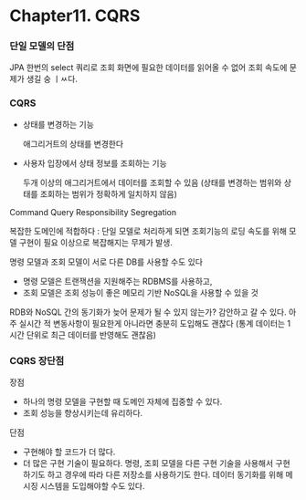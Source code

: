 # Chapter11. CQRS

### 단일 모델의 단점

JPA 한번의 select 쿼리로 조회 화면에 필요한 데이터를 읽어올 수 없어 조회 속도에 문제가 생길 숭 ㅣㅆ다.



### CQRS

- 상태를 변경하는 기능

  애그리거트의 상태를 변경한다

- 사용자 입장에서 상태 정보를 조회하는 기능

  두개 이상의 애그리거트에서 데이터를 조회할 수 있음 (상태를 변경하는 범위와 상태를 조회하는 범위가 정확하게 일치하지 않음)

Command Query Responsibility Segregation

복잡한 도메인에 적합하다 : 단일 모델로 처리하게 되면 조회기능의 로딩 속도를 위해 모델 구현이 필요 이상으로 복잡해지는 무제가 발생.

명령 모델과 조회 모델이 서로 다른 DB를 사용할 수도 있다

- 명령 모델은 트랜잭션을 지원해주는 RDBMS를 사용하고,
- 조회 모델은 조회 성능이 좋은 메모리 기반 NoSQL을 사용할 수 있을 것

RDB와 NoSQL 간의 동기화가 늦어 문제가 될 수 있지 않는가? 감안하고 갈 수 있다. 아주 실시간 적 변동사항이 필요한게 아니라면 충분히 도입해도 괜찮다 (통계 데이터는 1시간 단위로 최근 데이터를 반영해도 괜찮음)



### CQRS 장단점

장점

- 하나의 명령 모델을 구현할 때 도메인 자체에 집중할 수 있다.
- 조회 성능을 향상시키는데 유리하다.

단점

- 구현해야 할 코드가 더 많다.
- 더 많은 구현 기술이 필요하다. 명령, 조회 모델을 다른 구현 기술을 사용해서 구현하기도 하고 경우에 따라 다른 저장소를 사용하기도 한다. 데이터 동기화를 위해 메시징 시스템을 도입해야할 수도 있다.

